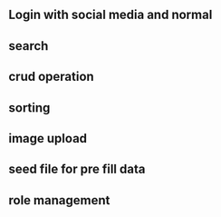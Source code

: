 ## Login with social media and normal
## search
## crud operation
## sorting
## image upload
## seed file for pre fill data
## role management
